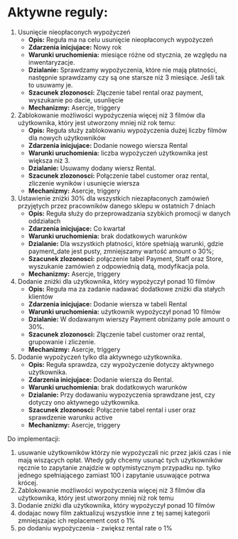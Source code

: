 # Aktywne reguly:
1.  Usunięcie nieopłaconych wypożyczeń
	- **Opis:** Reguła ma na celu usunięcie nieopłaconych wypożyczeń
	- **Zdarzenia inicjujace:** Nowy rok
	- **Warunki uruchomienia:** miesiące różne od stycznia, ze względu na inwentaryzacje.
	- **Dzialanie:** Sprawdzamy wypożyczenia, które nie mają płatności, następnie sprawdzamy czy są one starsze niż 3 miesiące. Jeśli tak to usuwamy je.
	- **Szacunek zlozonosci:** Złączenie tabel rental oraz payment, wyszukanie po dacie, usunlięcie	
	- **Mechanizmy:** Asercje, triggery
2.  Zablokowanie możliwości wypożyczenia więcej niż 3 filmów dla użytkownika, który jest utworzony mniej niż rok temu:
	- **Opis:** Reguła służy zablokowaniu wypożyczenia dużej liczby filmów dla nowych użytkowników
	- **Zdarzenia inicjujace:** Dodanie nowego wiersza Rental
	- **Warunki uruchomienia:** liczba wypożyczeń użytkownika jest większa niż 3.
	- **Dzialanie:** Usuwamy dodany wiersz Rental.
	- **Szacunek zlozonosci:** Połączenie tabel customer oraz rental, zliczenie wyników i usunięcie wiersza
	- **Mechanizmy:** Asercje, triggery
3.  Ustawienie zniżki 30% dla wszystkich niezapłaconych zamówień przyjętych przez pracowników danego sklepu w ostatnich 7 dniach
	- **Opis:** Reguła służy do przeprowadzania szybkich promocji w danych oddziałach
	- **Zdarzenia inicjujace:** Co kwartał
	- **Warunki uruchomienia:** brak dodatkowych warunków
	- **Dzialanie:** Dla wszystkich płatności, które spełniają warunki, gdzie payment_date jest pusty, zmniejszamy wartość amount o 30%;
	- **Szacunek zlozonosci:** połączenie tabel Payment, Staff oraz Store, wyszukanie zamówień z odpowiednią datą, modyfikacja pola.
	- **Mechanizmy:** Asercje, triggery
4.  Dodanie zniżki dla użytkownika, który wypożyczył ponad 10 filmów
	- **Opis:** Reguła ma za zadanie nadawać dodatkowe zniżki dla stałych klientów
	- **Zdarzenia inicjujace:** Dodanie wiersza w tabeli Rental
	- **Warunki uruchomienia:** użytkownik wypożyczył ponad 10 filmów
	- **Dzialanie:** W dodawanym wierszy Payment obniżamy pole amount o 30%.
	- **Szacunek zlozonosci:** Złączenie tabel customer oraz rental, grupowanie i zliczenie.
	- **Mechanizmy:** Asercje, triggery
5.  Dodanie wypożyczeń tylko dla aktywnego użytkownika.
	- **Opis:** Reguła sprawdza, czy wypożyczenie dotyczy aktywnego użytkownika.
	- **Zdarzenia inicjujace:** Dodanie wiersza do Rental.
	- **Warunki uruchomienia:** brak dodatkowych warunków
	- **Dzialanie:** Przy dodawaniu wypozyczenia sprawdzane jest, czy dotyczy ono aktywnego użytkownika.
	- **Szacunek zlozonosci:** Połączenie tabel rental i user oraz sprawdzenie warunku active
	- **Mechanizmy:** Asercje, triggery


Do implementacji:
1) usuwanie użytkowników którzy nie wypożyczali nic przez jakiś czas i nie mają wiszących opłat. Wtedy gdy chcemy usunąć tych użytkowników ręcznie to zapytanie znajdzie w optymistycznym przypadku np. tylko jednego spełniającego zamiast 100 i zapytanie usuwające potrwa krócej.
2) Zablokowanie możliwości wypożyczenia więcej niż 3 filmów dla użytkownika, który jest utworzony mniej niż rok temu
4) Dodanie zniżki dla użytkownika, który wypożyczył ponad 10 filmów
6) dodajac nowy film zaktualizuj wszystkie inne z tej samej kategorii zmniejszajac ich replacement cost o 1%
7) po dodaniu wypożyczenia - zwiększ rental rate o 1%